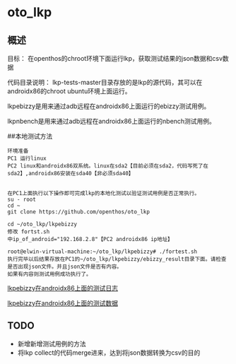 # oto_lkp

## 概述
目标： 在openthos的chroot环境下面运行lkp，获取测试结果的json数据和csv数据

代码目录说明：
lkp-tests-master目录存放的是lkp的源代码，其可以在androidx86的chroot ubuntu环境上面运行。

lkpebizzy是用来通过adb远程在androidx86上面运行的ebizzy测试用例。 

lkpnbench是用来通过adb远程在androidx86上面运行的nbench测试用例。 

##本地测试方法
```
环境准备
PC1 运行linux 
PC2 linux和androidx86双系统。linux在sda2【目前必须在sda2，代码写死了在sda2】,androidx86安装在sda40【非必须sda40】


在PC1上面执行以下操作即可完成lkp的本地化测试以验证测试用例是否正常执行。
su - root
cd ~
git clone https://github.com/openthos/oto_lkp

cd ~/oto_lkp/lkpebizzy
修改 fortst.sh
中ip_of_android="192.168.2.8"【PC2 androidx86 ip地址】

root@elwin-virtual-machine:~/oto_lkp/lkpebizzy# ./fortest.sh 
执行完毕以后结果存放在PC1的~/oto_lkp/lkpebizzy/ebizzy_result目录下面。请检查是否出现json文件。并且json文件是否有内容。
如果有内容则测试用例成功执行了。
```

[lkpebizzy在androidx86上面的测试日志](https://github.com/openthos/oto_lkp/blob/master/lkpebizzy_test_log.txt) 

[lkpebizzy在androidx86上面的测试数据](https://github.com/openthos/oto_lkp/tree/master/lkpebizzy/ebizzy_result)

## TODO
- 新增新增测试用例的方法
- 将lkp collect的代码merge进来，达到将json数据转换为csv的目的
